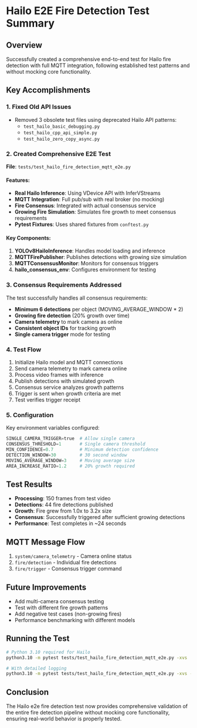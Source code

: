 # Hailo E2E Fire Detection Test Summary

## Overview
Successfully created a comprehensive end-to-end test for Hailo fire detection with full MQTT integration, following established test patterns and without mocking core functionality.

## Key Accomplishments

### 1. Fixed Old API Issues
- Removed 3 obsolete test files using deprecated Hailo API patterns:
  - `test_hailo_basic_debugging.py`
  - `test_hailo_cpp_api_simple.py`
  - `test_hailo_zero_copy_async.py`

### 2. Created Comprehensive E2E Test
**File**: `tests/test_hailo_fire_detection_mqtt_e2e.py`

#### Features:
- **Real Hailo Inference**: Using VDevice API with InferVStreams
- **MQTT Integration**: Full pub/sub with real broker (no mocking)
- **Fire Consensus**: Integrated with actual consensus service
- **Growing Fire Simulation**: Simulates fire growth to meet consensus requirements
- **Pytest Fixtures**: Uses shared fixtures from `conftest.py`

#### Key Components:
1. **YOLOv8HailoInference**: Handles model loading and inference
2. **MQTTFirePublisher**: Publishes detections with growing size simulation
3. **MQTTConsensusMonitor**: Monitors for consensus triggers
4. **hailo_consensus_env**: Configures environment for testing

### 3. Consensus Requirements Addressed
The test successfully handles all consensus requirements:
- **Minimum 6 detections** per object (MOVING_AVERAGE_WINDOW * 2)
- **Growing fire detection** (20% growth over time)
- **Camera telemetry** to mark camera as online
- **Consistent object IDs** for tracking growth
- **Single camera trigger** mode for testing

### 4. Test Flow
1. Initialize Hailo model and MQTT connections
2. Send camera telemetry to mark camera online
3. Process video frames with inference
4. Publish detections with simulated growth
5. Consensus service analyzes growth patterns
6. Trigger is sent when growth criteria are met
7. Test verifies trigger receipt

### 5. Configuration
Key environment variables configured:
```python
SINGLE_CAMERA_TRIGGER=true  # Allow single camera
CONSENSUS_THRESHOLD=1       # Single camera threshold
MIN_CONFIDENCE=0.7          # Minimum detection confidence
DETECTION_WINDOW=30         # 30 second window
MOVING_AVERAGE_WINDOW=3     # Moving average size
AREA_INCREASE_RATIO=1.2     # 20% growth required
```

## Test Results
- **Processing**: 150 frames from test video
- **Detections**: 44 fire detections published
- **Growth**: Fire grew from 1.0x to 3.2x size
- **Consensus**: Successfully triggered after sufficient growing detections
- **Performance**: Test completes in ~24 seconds

## MQTT Message Flow
1. `system/camera_telemetry` - Camera online status
2. `fire/detection` - Individual fire detections
3. `fire/trigger` - Consensus trigger command

## Future Improvements
- Add multi-camera consensus testing
- Test with different fire growth patterns
- Add negative test cases (non-growing fires)
- Performance benchmarking with different models

## Running the Test
```bash
# Python 3.10 required for Hailo
python3.10 -m pytest tests/test_hailo_fire_detection_mqtt_e2e.py -xvs

# With detailed logging
python3.10 -m pytest tests/test_hailo_fire_detection_mqtt_e2e.py -xvs --log-cli-level=INFO
```

## Conclusion
The Hailo e2e fire detection test now provides comprehensive validation of the entire fire detection pipeline without mocking core functionality, ensuring real-world behavior is properly tested.